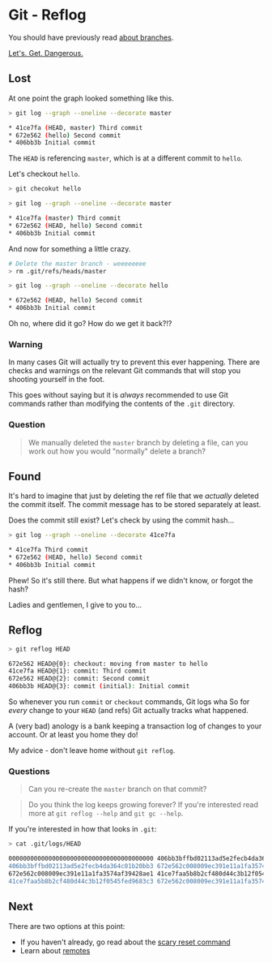 Git - Reflog
============

You should have previously read [about branches](branches.md).

[Let's. Get. Dangerous.](https://www.youtube.com/watch?v=375ENQbru8s)


Lost
----

At one point the graph looked something like this.

```sh
> git log --graph --oneline --decorate master

* 41ce7fa (HEAD, master) Third commit
* 672e562 (hello) Second commit
* 406bb3b Initial commit
```

The `HEAD` is referencing `master`, which is at a different commit
to `hello`.

Let's checkout `hello`.

```sh
> git checokut hello

> git log --graph --oneline --decorate master

* 41ce7fa (master) Third commit
* 672e562 (HEAD, hello) Second commit
* 406bb3b Initial commit
```

And now for something a little crazy.

```sh
# Delete the master branch - weeeeeeee
> rm .git/refs/heads/master

> git log --graph --oneline --decorate hello

* 672e562 (HEAD, hello) Second commit
* 406bb3b Initial commit
```

Oh no, where did it go?
How do we get it back?!?

### Warning

In many cases Git will actually try to prevent this ever happening.
There are checks and warnings on the relevant Git commands that will
stop you shooting yourself in the foot.

This goes without saying but it is _always_ recommended to use Git
commands rather than modifying the contents of the `.git` directory.

### Question

> We manually deleted the `master` branch by deleting a file,
> can you work out how you would "normally" delete a branch?


Found
-----

It's hard to imagine that just by deleting the ref file that we
_actually_ deleted the commit itself. The commit message
has to be stored separately at least.

Does the commit still exist? Let's check by using the commit hash...

```sh
> git log --graph --oneline --decorate 41ce7fa

* 41ce7fa Third commit
* 672e562 (HEAD, hello) Second commit
* 406bb3b Initial commit
```

Phew! So it's still there. But what happens if we didn't know,
or forgot the hash?

Ladies and gentlemen, I give to you to...


Reflog
------

```sh
> git reflog HEAD

672e562 HEAD@{0}: checkout: moving from master to hello
41ce7fa HEAD@{1}: commit: Third commit
672e562 HEAD@{2}: commit: Second commit
406bb3b HEAD@{3}: commit (initial): Initial commit
```

So whenever you run `commit` or `checkout` commands, Git logs wha
So for _every_ change to your `HEAD` (and refs) Git actually tracks
what happened.

A (very bad) anology is a bank keeping a transaction log of changes
to your account. Or at least you home they do!

My advice - don't leave home without `git reflog`.


### Questions

> Can you re-create the `master` branch on that commit?

> Do you think the log keeps growing forever?
> If you're interested read more at `git reflog --help` and `git gc --help`.


If you're interested in how that looks in `.git`:

```sh
> cat .git/logs/HEAD

0000000000000000000000000000000000000000 406bb3bffbd02113ad5e2fecb4da364c01b20bb3 Charles O'Farrell <charleso@charleso.org> 1460853329 +1000   commit (initial): Initial commit
406bb3bffbd02113ad5e2fecb4da364c01b20bb3 672e562c008009ec391e11a1fa3574af39428ae1 Charles O'Farrell <charleso@charleso.org> 1460854615 +1000   commit: Second commit
672e562c008009ec391e11a1fa3574af39428ae1 41ce7faa5b8b2cf480d44c3b12f0545fed9683c3 Charles O'Farrell <charleso@charleso.org> 1460856405 +1000   commit: Third commit
41ce7faa5b8b2cf480d44c3b12f0545fed9683c3 672e562c008009ec391e11a1fa3574af39428ae1 Charles O'Farrell <charleso@charleso.org> 1460859487 +1000   checkout: moving from master to hello
```


Next
----

There are two options at this point:

- If you haven't already, go read about the [scary reset command](reset.md)
- Learn about [remotes](remotes.md)
